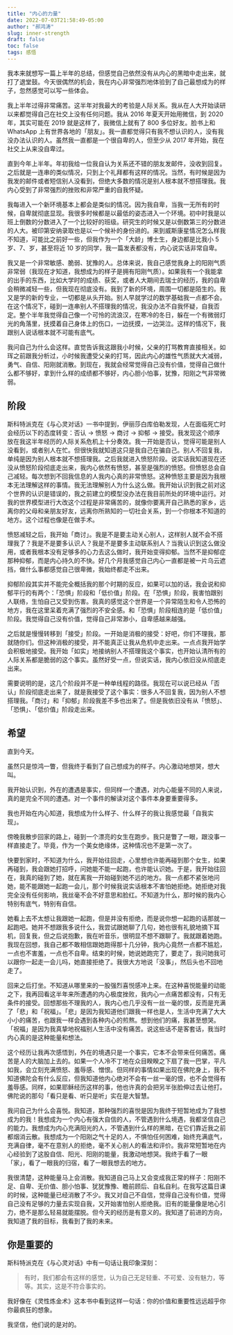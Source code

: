 ```yaml
---
title: "内心的力量"
date: 2022-07-03T21:58:49-05:00
author: "郝鸿涛"
slug: inner-strength
draft: false
toc: false
tags: 感悟
---
```

我本来就想写一篇上半年的总结，但感觉自己依然没有从内心的黑暗中走出来，就打了退堂鼓。今天很偶然的机会，我在内心非常强烈地体验到了自己最想成为的样子，忽然感觉可以写一些体会。

我上半年过得非常痛苦。这半年对我最大的考验是人际关系。我从在人大开始读研以来都觉得自己在社交上没有任何问题。我从 2016 年夏天开始用微信，到 2020 年，其实可能在 2019 就是这样了，我微信上就有了 800 多位好友。脸书上和 WhatsApp 上有世界各地的「朋友」。我一直都觉得只有我不想认识的人，没有我没办法认识的人。虽然我一直都是一个很自卑的人，但至少从 2017 年开始，我在社交上从来没自卑过。

直到今年上半年。年初我给一位我自认为关系还不错的朋友发邮件，没收到回复。之后就是一连串的类似情况，只到上个礼拜都有这样的情况。当然，有时候是因为我发的邮件或者短信别人没看到，但绝大多数的情况是别人根本就不想搭理我。我内心受到了非常强烈的挫败和非常严重的自我怀疑。

我每进入一个新环境基本上都会是类似的情况。因为我自卑，当我一无所有的时候，自卑就彻底显现。我很多时候都是以最低的姿态进入一个环境。初中时我是以班上倒数的分数进入了一个比较好的班级。研究生的时候又是以倒数第三的分数进的人大。被印第安纳录取也是以一个候补的身份进的。来到威斯康星情况怎么样我不知道，可能比之前好一些，但我作为一个「大龄」博士生，身边都是比我小 5 岁、7、岁，甚至将近 10 岁的同学，我一篇发表都没有，内心说实话非常自卑。

我又是一个非常敏感、脆弱、犹豫的人。总体来说，我自己感觉我身上的阳刚气质非常弱（我现在才知道，我想成为的样子是拥有阳刚气质）。如果我有一个我能拿的出手的东西，比如大学时的成绩、获奖，或者人大期间去瑞士的经历，我的自卑会稍微减轻一些，但我现在彻底没有。我到了新的环境，周围一切都是陌生的。我又是学的新的专业，一切都是从头开始。别人早就学过的数学基础我一点都不会。在这个情况下，碰到一连串别人不搭理我的情况，我没办法不自我怀疑，自我否定。整个半年我觉得自己像一个可怜的流浪汉，在寒冷的冬日，躲在一个有微弱灯光的角落里，抚摸着自己身体上的伤口，一边抚摸，一边哭泣。这样的情况下，我跟别人说话根本就不可能有底气。

我问自己为什么会这样。直觉告诉我这跟我小时候，父亲的打骂教育直接相关。如珲之前跟我分析过，小时候我遭受父亲的打骂，因此内心的雄性气质就大大减弱，勇气、自信、阳刚就消散。到现在，我就会经常觉得自己没有价值，觉得自己做什么都不够好，拿到什么样的成绩都不够好，内心胆小怕事，犹豫，阳刚之气非常微弱。

## 阶段

斯科特派克在《与心灵对话》一书中提到，伊丽莎白库伯勒发现，人在面临死亡时会经历以下的态度转变：否认 -> 愤怒 -> 商讨 -> 抑郁 -> 接受。我发现这个顺序放在我这半年经历的人际关系危机上十分奏效。我一开始是否认，觉得可能是别人没看到，或者别人在忙。但很快我就知道这只是我自己在骗自己。别人不回复我，单纯是因为别人根本就不想搭理我。之后我就进入愤怒阶段。说实话我知道现在还没从愤怒阶段彻底走出来，我内心依然有愤怒，甚至是强烈的愤怒。但愤怒总会自己减轻。每次想到不回我信息的人我内心真的非常愤怒。这种愤怒主要是因为我根本无法理解这样的事情。我无法理解别人为什么这么做。我开始认识到我之前对这个世界的认识是错误的，我之前建立的模型没办法在我目前所处的环境中运行。对我的世界模型进行大改这个过程是非常痛苦的，就像你要离开自己熟悉的家乡，远离你的父母和亲朋友好友，远离你所熟知的一切社会关系，到一个你根本不知道的地方。这个过程也像是在做手术。

愤怒减轻之后，我开始「商讨」。我是不是要主动关心别人，这样别人就不会不搭理我了？我是不是要多认识人？我是不是要多主动联系别人？当我认识到这么做没用，或者我根本没有足够多的心力去这么做时，我开始变得抑郁。当然不是抑郁症那种抑郁，而是内心持久的不快。好几个月我感觉自己内心一直都是被一片乌云遮挡，做什么事都感觉自己很卑微，我始终都走不出来。

抑郁阶段其实并不能完全概括我的那个时期的反应，如果可以加的话，我会说和抑郁平行的有两个：「恐惧」阶段和「低价值」阶段。在「恐惧」阶段，我害怕跟别人联络，生怕自己又受到伤害。我真的感觉这个世界是一个异常陌生和令人恐怖的地方，我在这里呆着充满了强烈的不安全感。和「恐惧」阶段相连的是「低价值」阶段。我觉得自己没有价值，觉得自己非常渺小，自卑感越来越强。

之后就是慢慢转移到「接受」阶段。一开始是消极的接受：好吧，你们不理我，那就随你们。但这种消极的接受，并不能真正让我从危机中走出来。一点点我开始学会积极地接受。我开始「如实」地接纳别人不搭理我这个事实，也开始认清所有的人际关系都是脆弱的这个事实。虽然好受一点，但说实话，我内心依旧没从彻底走出来。

需要说明的是，这几个阶段并不是一种单线程的路径。我现在可以说已经从「否认」阶段彻底走出来了，就是我接受了这个事实：很多人不回复我，因为别人不想搭理我。「商讨」和「抑郁」阶段我差不多也出来了。但是我依旧没有从「愤怒」、「恐惧」、「低价值」阶段走出来。

## 希望

直到今天。

虽然只是惊鸿一瞥，但我终于看到了自己想成为的样子。内心激动地想哭，想大叫。

我开始认识到，外在的遭遇是事实，但同样一个遭遇，对内心能量不同的人来说，真的是完全不同的遭遇。对一个事件的解读对这个事件本身要重要得多。

我也开始在内心知道，我想成为什么样子、什么样子的我让我感觉最「自我实现」。

傍晚我散步回家的路上，碰到一个漂亮的女生在跑步。我只是瞥了一眼，跟没事一样直接走了。毕竟，作为一个美女绝缘体，这种情况也不是第一次了。

快要到家时，不知道为什么，我开始往回走，心里想也许能再碰到那个女生，如果再碰到，我会跟她打招呼，问她能不能一起跑，也许能认识她。于是，我开始往回在，我真的碰到了她，就在离我一开始碰到她不远的地方。我一点都不紧张地问她，能不能跟她一起跑一会儿，那个时候我说实话根本不害怕她拒绝。她拒绝对我完全没有任何影响，我丝毫不会不好意思和脸红。不知道为什么，那时候的我内心特别有底气，特别有自信。

她看上去不太想让我跟她一起跑，但是并没有拒绝，而是说你想一起跑的话那就一起跑吧。她并不想跟我多说什么，我尝试跟她聊了几句，她也很有礼貌地摘下耳机，回复我，但之后说抱歉，我在听音乐，很明显不想不跟聊了。我就跟着她跑。我现在回想，我自己都不敢相信跟她跑得那十几分钟，我内心竟然一点都不尴尬，一点也不害羞，一点也不自卑。结束的时候，她说她跑完了，要走了，我问她我可以跟你一起走一会儿吗，她直接拒绝了。我很大方地说「没事」，然后头也不回地走了。

回来之后打坐。不知道从哪里来的一股强烈喜悦感冲上来。在这种喜悦能量的动能之下，我再回看这半年来所遭遇的内心极度挫败，我内心一点痛苦都没有，只有无条件的接受。回想那些不理我的人，我内心也几乎没有一丝一毫的恨，反而是充满了「悲」和「祝福」。「悲」是因为我知道他们跟我一样也是人，生活中充满了大大小小的痛苦，也跟我一样会遇到各种内心的煎熬。想到他们的痛，我甚至想哭。「祝福」是因为我真挚地祝福别人生活中没有痛苦。说这些话不是客套话，我当时内心真的是这种能量和想法。

这个经历让我再次感悟到，外在的境遇只是一个事实，它本不会带来任何痛苦。痛苦是人的大脑加上去的。如果一个人冷不丁地在众目睽睽之下扇了我一巴掌，平凡如我，会立刻充满愤怒、羞辱感、憎恨。但同样的事情如果出现在佛陀身上，我不知道佛陀会有什么反应，但我知道他内心绝对不会有一丝一毫的恨，也不会觉得有羞辱感。同样，如果耶稣经历这样的事，他也许真的会把另半张脸伸过去让他打。佛陀说的那句「看只是看、听只是听」实在是大智慧。

我问自己为什么会喜悦。我知道，那种强烈的喜悦是因为我终于短暂地成为了我想成为的我！我想成为一个内心有强大自信的人，不管遇到什么境遇，我都坚信自己的能力。我想成为内心充满阳光的人，不管遇到什么样的黑暗，在它们靠近我之前都烟消云散。我想成为一个阳刚之气十足的人，不惧怕任何困难，始终充满底气，充满自律，毫不在意别人的拒绝，毫不关心别人的看法和评价。我非常短暂地在内心经验到了这股自信、阳光、阳刚的能量，我激动地想哭。我终于看了一眼「家」，看了一眼我的归宿，看了一眼我想去的地方。

我很清楚，这种能量马上会消散。我知道自己马上又会变成我正常的样子：阳刚不足、自卑、无价值、胆小怕事、犹犹豫豫、瞻前顾后、自私自利。在我写这篇日课的时候，这种能量已经消散了不少。我又对自己不自信，觉得自己没有价值，觉得自己没有足够的力量去实现自我，又开始害怕别人拒绝我。旧有的能量像是地心引力，绝不是那么轻易就能摆脱。但今天的经历是有意义的。我知道了前进的方向，我知道了我的目标，我看到了我的未来。

## 你是重要的

斯科特派克在《与心灵对话》中有一句话让我印象深刻：

>有时，我们都会有这样的感觉，认为自己无足轻重、不可爱、没有魅力，等等。其实，这是不符合事实的。

我好像在《灵性炼金术》这本书中看到这样一句话：你的价值和重要性远远超乎你你最疯狂的想象。

我坚信，他们说的是对的。



